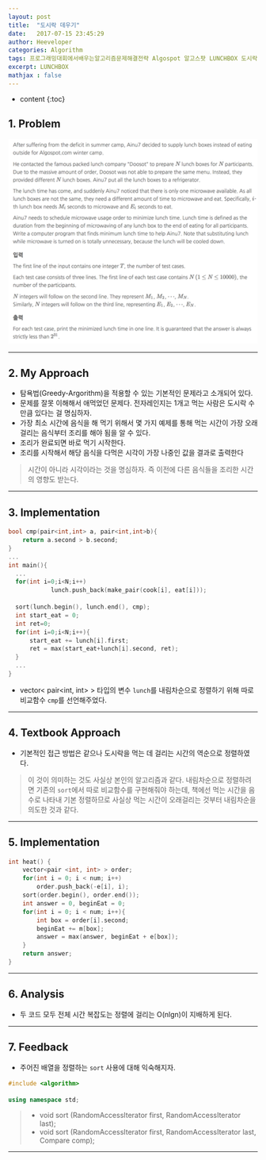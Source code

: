 ```yaml
---
layout: post
title:  "도시락 데우기"
date:   2017-07-15 23:45:29
author: Heeveloper
categories: Algorithm
tags: 프로그래밍대회에서배우는알고리즘문제해결전략 Algospot 알고스팟 LUNCHBOX 도시락데우기 탐욕법 greedy
excerpt: LUNCHBOX
mathjax : false
---
```


* content
{:toc}

## 1. Problem
![screenshot](/img/lunchbox_problem.png)
<br>

---
## 2. My Approach
* 탐욕법(Greedy-Argorithm)을 적용할 수 있는 기본적인 문제라고 소개되어 있다.
* 문제를 잘못 이해해서 애먹었던 문제다. 전자레인지는 1개고 먹는 사람은 도시락 수만큼 있다는 걸 명심하자.
* 가장 최소 시간에 음식을 해 먹기 위해서 몇 가지 예제를 통해 먹는 시간이 가장 오래 걸리는 음식부터 조리를 해야 됨을 알 수 있다.
* 조리가 완료되면 바로 먹기 시작한다.
* 조리를 시작해서 해당 음식을 다먹은 시각이 가장 나중인 값을 결과로 출력한다
> 시간이 아니라 시각이라는 것을 명심하자. 즉 이전에 다른 음식들을 조리한 시간의 영향도 받는다.

---
## 3. Implementation

~~~c++
bool cmp(pair<int,int> a, pair<int,int>b){
    return a.second > b.second;
}
...
int main(){
  ...
  for(int i=0;i<N;i++)
            lunch.push_back(make_pair(cook[i], eat[i]));

  sort(lunch.begin(), lunch.end(), cmp);
  int start_eat = 0;
  int ret=0;
  for(int i=0;i<N;i++){
      start_eat += lunch[i].first;
      ret = max(start_eat+lunch[i].second, ret);
  }
  ...
}
~~~

* vector< pair<int, int> > 타입의 변수 `lunch`를 내림차순으로 정렬하기 위해 따로 비교함수 `cmp`를 선언해주었다.

---
## 4. Textbook Approach
* 기본적인 접근 방법은 같으나 도시락을 먹는 데 걸리는 시간의 역순으로 정렬하였다.
 > 이 것이 의미하는 것도 사실상 본인의 알고리즘과 같다.
 > 내림차순으로 정렬하려면 기존의 `sort`에서 따로 비교함수를 구현해줘야 하는데, 책에선 먹는 시간을 음수로 나타내 기본 정렬하므로 사실상 먹는 시간이 오래걸리는 것부터 내림차순을 의도한 것과 같다.

---
## 5. Implementation
~~~c++
int heat() {
    vector<pair <int, int> > order;
    for(int i = 0; i < num; i++)
        order.push_back(-e[i], i);
    sort(order.begin(), order.end());
    int answer = 0, beginEat = 0;
    for(int i = 0; i < num; i++){
        int box = order[i].second;
        beginEat += m[box];
        answer = max(answer, beginEat + e[box]);
    }
    return answer;
}
~~~


---
## 6. Analysis
* 두 코드 모두 전체 시간 복잡도는 정렬에 걸리는 O(nlgn)이 지배하게 된다.

---
## 7. Feedback
* 주어진 배열을 정렬하는 `sort` 사용에 대해 익숙해지자.

~~~c++
#include <algorithm>

using namespace std;
~~~

> * void sort (RandomAccessIterator first, RandomAccessIterator last);
> * void sort (RandomAccessIterator first, RandomAccessIterator last, Compare comp);


  ---
